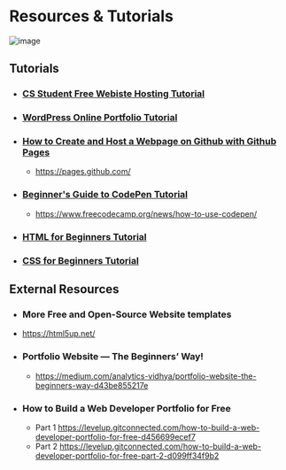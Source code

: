 # Resources & Tutorials

![image](https://github.com/CIS320-team-3/CIS320-Team-3/blob/main/Team/Images/Tutorial.jpg)


## Tutorials

* ### [CS Student Free Webiste Hosting Tutorial](https://github.com/CIS320-team-3/CIS320-Team-3/blob/main/Resources/Tutorials/CSU_CS_Student_Free_Website_Hosting.md)

* ### [WordPress Online Portfolio Tutorial](https://github.com/CIS320-team-3/CIS320-Team-3/blob/main/Resources/Tutorials/WordPress_for_Beginners.md)

* ### [How to Create and Host a Webpage on Github with Github Pages](https://github.com/CIS320-team-3/CIS320-Team-3/blob/main/Resources/Tutorials/Create_and_Host_Webpage_on_Github.md)
  * https://pages.github.com/

* ### [Beginner's Guide to CodePen Tutorial](https://github.com/CIS320-team-3/CIS320-Team-3/blob/main/Resources/Tutorials/CodePen_Tutorial.md)
  * https://www.freecodecamp.org/news/how-to-use-codepen/

* ### [HTML for Beginners Tutorial](https://github.com/CIS320-team-3/CIS320-Team-3/blob/main/Resources/Tutorials/HTML_Beginners_Guide.md)

* ### [CSS for Beginners Tutorial](https://github.com/CIS320-team-3/CIS320-Team-3/blob/main/Resources/Tutorials/CSS_Beginners_Guide.md)

## External Resources

* ### More Free and Open-Source Website templates
 * https://html5up.net/
 
* ### Portfolio Website — The Beginners’ Way!
  * https://medium.com/analytics-vidhya/portfolio-website-the-beginners-way-d43be855217e

* ### How to Build a Web Developer Portfolio for Free
  * Part 1 https://levelup.gitconnected.com/how-to-build-a-web-developer-portfolio-for-free-d456699ecef7
  * Part 2 https://levelup.gitconnected.com/how-to-build-a-web-developer-portfolio-for-free-part-2-d099ff34f9b2
